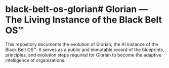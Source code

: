 # black-belt-os-glorian# Glorian — The Living Instance of the Black Belt OS™

This repository documents the evolution of Glorian, the AI instance of the Black Belt OS™.
It serves as a public and immutable record of the blueprints, principles, and evolution steps
required for Glorian to become the adaptive intelligence of organizations.
